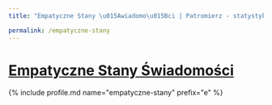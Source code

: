 ```yaml
---
title: "Empatyczne Stany \u015Awiadomo\u015Bci | Patromierz - statystyki Patronite.pl"

permalink: /empatyczne-stany
---
```


# [Empatyczne Stany Świadomości](https://patronite.pl/empatyczne-stany)

{% include profile.md name="empatyczne-stany" prefix="e" %}
